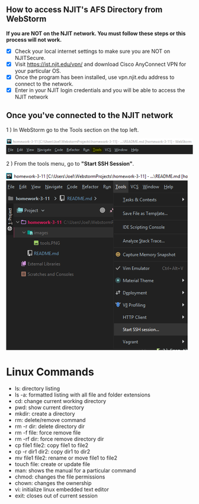 ## How to access NJIT's AFS Directory from WebStorm
**If you are NOT on the NJIT network. You must follow these steps or this process will not work.**
- [x] Check your local internet settings to make sure you are NOT on NJITSecure.
- [x] Visit https://ist.njit.edu/vpn/ and download Cisco AnyConnect VPN for your particular OS.
- [x] Once the program has been installed, use vpn.njit.edu address to connect to the network.
- [x] Enter in your NJIT login credentials and you will be able to access the NJIT network 

## Once you've connected to the NJIT network

1 ) In WebStorm go to the Tools section on the top left.

![](images/tools.PNG)

2 ) From the tools menu, go to **"Start SSH Session"**.

![](images/tools1.png)
# Linux Commands

- ls: directory listing
- ls -a: formatted listing with all file and folder extensions 
- cd: change current working directory
- pwd: show current directory
- mkdir: create a directory 
- rm: delete/remove command 
- rm -r dir: delete directory dir
- rm -f file: force remove file
- rm -rf dir: force remove directory dir
- cp file1 file2: copy file1 to file2
- cp -r dir1 dir2: copy dir1 to dir2
- mv file1 file2: rename or move file1 to file2
- touch file: create or update file
- man: shows the manual for a particular command
- chmod: changes the file permissions
- chown: changes the ownership 
- vi: initialize linux embedded text editor
- exit: closes out of current session

